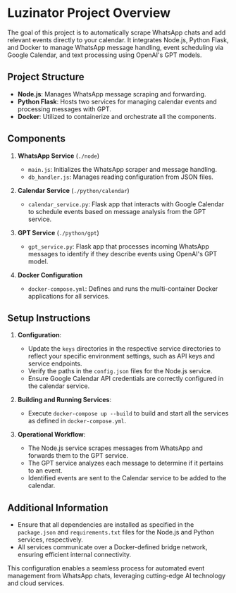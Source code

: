 # Luzinator Project Overview

The goal of this project is to automatically scrape WhatsApp chats and add relevant events directly to your calendar. It integrates Node.js, Python Flask, and Docker to manage WhatsApp message handling, event scheduling via Google Calendar, and text processing using OpenAI's GPT models.

## Project Structure

- **Node.js**: Manages WhatsApp message scraping and forwarding.
- **Python Flask**: Hosts two services for managing calendar events and processing messages with GPT.
- **Docker**: Utilized to containerize and orchestrate all the components.

## Components

1. **WhatsApp Service** (`./node`)
   - `main.js`: Initializes the WhatsApp scraper and message handling.
   - `db_handler.js`: Manages reading configuration from JSON files.

2. **Calendar Service** (`./python/calendar`)
   - `calendar_service.py`: Flask app that interacts with Google Calendar to schedule events based on message analysis from the GPT service.

3. **GPT Service** (`./python/gpt`)
   - `gpt_service.py`: Flask app that processes incoming WhatsApp messages to identify if they describe events using OpenAI's GPT model.

4. **Docker Configuration**
   - `docker-compose.yml`: Defines and runs the multi-container Docker applications for all services.

## Setup Instructions

1. **Configuration**:
   - Update the `keys` directories in the respective service directories to reflect your specific environment settings, such as API keys and service endpoints.
   - Verify the paths in the `config.json` files for the Node.js service.
   - Ensure Google Calendar API credentials are correctly configured in the calendar service.

2. **Building and Running Services**:
   - Execute `docker-compose up --build` to build and start all the services as defined in `docker-compose.yml`.

3. **Operational Workflow**:
   - The Node.js service scrapes messages from WhatsApp and forwards them to the GPT service.
   - The GPT service analyzes each message to determine if it pertains to an event.
   - Identified events are sent to the Calendar service to be added to the calendar.

## Additional Information

- Ensure that all dependencies are installed as specified in the `package.json` and `requirements.txt` files for the Node.js and Python services, respectively.
- All services communicate over a Docker-defined bridge network, ensuring efficient internal connectivity.

This configuration enables a seamless process for automated event management from WhatsApp chats, leveraging cutting-edge AI technology and cloud services.

